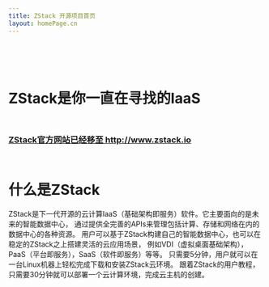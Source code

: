 ```yaml
---
title: ZStack 开源项目首页
layout: homePage.cn
---
```

<div class="home-slogan-background">
  <div class="homepage-intro">
    <div class="container">
      <div class="row">
        <div class="col-xs-10 col-xs-offset-1" style="padding-top: 50px">
            <h1 class="homepage-slogan">ZStack是你一直在寻找的IaaS</h1>
        </div>
      </div>
    </div>
  </div>
</div>

<div class="homepage-padding-odd">
  <div class="container">
    <div class="row">
      <div class="col-xs-10 col-xs-offset-1" style="padding-top: 10px">
        <h3> <a href="http://www.zstack.io"> ZStack官方网站已经移至 http://www.zstack.io  </a></h3>
      </div>
    </div>
  </div>
</div>

<div class="homepage-padding-even">
  <div class="container">
    <div class="row">
      <div class="col-xs-10 col-xs-offset-1" style="padding-top: 10px">
        <h1>什么是ZStack</h1>
        <p>
          ZStack是下一代开源的云计算IaaS（基础架构即服务）软件。它主要面向的是未来的智能数据中心，
          通过提供全完善的APIs来管理包括计算、存储和网络在内的数据中心的各种资源。
          用户可以基于ZStack构建自己的智能数据中心，也可以在稳定的ZStack之上搭建灵活的云应用场景，
          例如VDI（虚拟桌面基础架构），PaaS（平台即服务），SaaS（软件即服务）等等。
          只需要5分钟，用户就可以在一台Linux机器上轻松完成下载和安装ZStack云环境。
          跟着ZStack的用户教程，只需要30分钟就可以部署一个云计算环境，完成云主机的创建。
        </p>
      </div>
    </div>
  </div>
</div>


